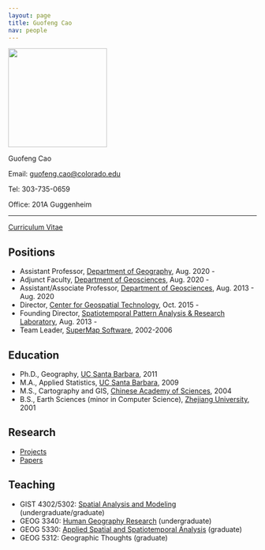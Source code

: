 ```yaml
---
layout: page
title: Guofeng Cao
nav: people
---
```

 
<div class="col-md-4 text-center" markdown="1">
<img src="{{site.url}}/mugshots/guofeng.png" class="mugshot" style="width: 200px;
height: 200px"/>

Guofeng Cao


Email: [guofeng.cao@colorado.edu](mailto:guofeng.cao@colorado.edu)

Tel: 303-735-0659

Office: 201A Guggenheim 

---

 [Curriculum Vitae]({{site.url}}/resources/files/cv.pdf)


</div>

<div class="col-md-8" markdown="1">

## Positions
- Assistant Professor, [Department of Geography](https://www.colorado.edu/geography/), Aug. 2020 - 
- Adjunct Faculty, [Department of Geosciences](http://www.geosciences.ttu.edu), Aug. 2020 - 
- Assistant/Associate Professor, [Department of Geosciences](http://www.geosciences.ttu.edu), Aug. 2013 - Aug. 2020
- Director, [Center for Geospatial Technology](http://www.gis.ttu.edu), Oct. 2015 -
- Founding Director, [Spatiotemporal Pattern Analysis & Research Laboratory]({{site.url}}/), Aug. 2013 - 
- Team Leader, [SuperMap Software](http://www.supermap.com/en), 2002-2006

## Education

- Ph.D., Geography, [UC Santa Barbara](http://www.ucsb.edu), 2011
- M.A., Applied Statistics, [UC Santa Barbara](http://www.ucsb.edu), 2009
- M.S., Cartography and GIS, [Chinese Academy of Sciences](http://english.igsnrr.cas.cn/), 2004
- B.S., Earth Sciences (minor in Computer Science), [Zhejiang University](http://www.zju.edu.cn/english/), 2001

## Research

- [Projects]({{site.url}}/research/)
- [Papers]({{site.url}}/papers/)

## Teaching

- GIST 4302/5302: [Spatial Analysis and Modeling](http://www.gis.ttu.edu/gist4302) (undergraduate/graduate)
- GEOG 3340: [Human Geography Research](http://www.gis.ttu.edu/geog3340) (undergraduate) 
- GEOG 5330: [Applied Spatial and Spatiotemporal Analysis](https://github.com/surfcao/geog5330) (graduate)
- GEOG 5312: Geographic Thoughts (graduate)

</div>
